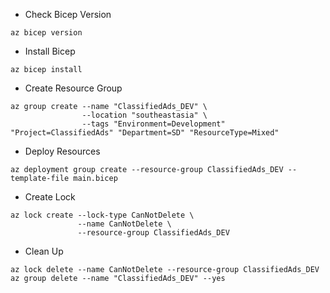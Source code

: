 - Check Bicep Version
```
az bicep version
```
- Install Bicep
```
az bicep install
```

- Create Resource Group
```
az group create --name "ClassifiedAds_DEV" \
                --location "southeastasia" \
                --tags "Environment=Development" "Project=ClassifiedAds" "Department=SD" "ResourceType=Mixed"
```

- Deploy Resources
```
az deployment group create --resource-group ClassifiedAds_DEV --template-file main.bicep
```

- Create Lock
```
az lock create --lock-type CanNotDelete \
               --name CanNotDelete \
               --resource-group ClassifiedAds_DEV
```

- Clean Up
```
az lock delete --name CanNotDelete --resource-group ClassifiedAds_DEV
az group delete --name "ClassifiedAds_DEV" --yes
```
